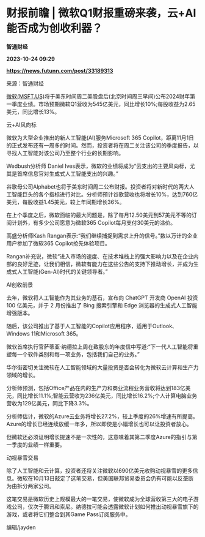 # 财报前瞻 | 微软Q1财报重磅来袭，云+AI能否成为创收利器？
**智通财经**

**2023-10-24 09:29**

**https://news.futunn.com/post/33189313**

来源：智通财经

[微软(MSFT.US)](https://www.futunn.com/quote/stock?m=us&code=MSFT)将于美东时间周二美股盘后(北京时间周三早间)公布2024财年第一季度业绩。市场预期微软Q1营收为545亿美元，同比增长10%;每股收益为2.65美元，同比增长13%。

云+AI风向标

微软为大型企业推出的新人工智能(AI)服务Microsoft 365 Copilot，距离11月1日的正式发布还有一周多的时间。然而，投资者将在周二关注该公司的季度报告，以寻找人工智能对该公司乃至整个行业的长期影响。

Wedbush分析师 Daniel Ives表示，微软的业绩将成为“云支出的主要风向标，尤其是首席信息官对生成式人工智能支出的兴趣。”

谷歌母公司Alphabet也将于美东时间周二公布财报。投资者将对新时代的两大人工智能巨头的各个指标进行对比。分析师预计谷歌营收也将增长10%，达到760亿美元，每股收益1.45美元，较上年同期增长36%。

在上个季度之后，微软面临的最大问题是，除了每月12.50美元到57美元不等的订阅计划外，有多少公司愿意为微软365 Copilot每月支付30美元的溢价。

高盛分析师Kash Rangan表示:“我们继续捕捉到需求上升的信号。”数以万计的企业用户参加了微软365 Copilot抢先体验项目。

Rangan补充说，微软“进入市场的速度、在技术堆栈上的强大影响力以及在企业内部的良好足迹，让我们相信，微软有能力在这些公告的支持下推动增长，并成为生成式人工智能(Gen-AI)时代的关键领导者。”

AI创收前景

去年，微软将人工智能作为其业务的基石，宣布向 ChatGPT 开发商 OpenAI 投资 100 亿美元，并于 2 月份推出了 Bing 搜索引擎和 Edge 浏览器的生成式人工智能增强版本。

随后，该公司推出了基于人工智能的Copilot应用程序，适用于Outlook、Windows 11和Microsoft 365。

微软首席执行官萨蒂亚·纳德拉上周在致股东的年度信中写道:“下一代人工智能将重塑每一个软件类别和每一项业务，包括我们自己的业务。”

华尔街密切关注微软在人工智能领域的大量投资是否会转化为微软云计算和生产力领域的增长。

分析师预测，包括Office产品在内的生产力和商业流程业务营收将达到183亿美元，同比增长11.1%;智能云营收为236亿美元，同比增长16.2%;个人计算电脑业务营收为129亿美元，同比下降3.3%。

分析师估计，微软的Azure云业务将增长27.2%，较上季度的26%增速有所提高。Azure的增长已经连续放缓一年多，所以即使是小幅增长也可以让投资者放心。

但微软还必须证明增长提速不是一次性的，这意味着其第二季度Azure的指引与第一季度的业绩一样重要。

动视暴雪交易

除了人工智能和云计算，投资者还将关注微软以690亿美元收购动视暴雪的更多信息。微软在10月13日敲定了这笔交易，但美国联邦贸易委员会仍有可能以反垄断为由拆分两家公司。

这笔交易是微软历史上规模最大的一笔交易，使微软成为全球营收第三大的电子游戏公司，仅次于腾讯和索尼。纳德拉可能会透露微软计划如何推出动视暴雪旗下的游戏，或者将它们整合到其Game Pass订阅服务中。

编辑/jayden